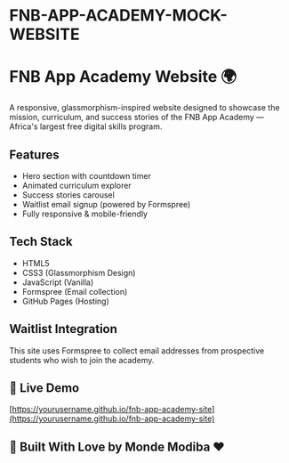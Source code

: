 # FNB-APP-ACADEMY-MOCK-WEBSITE
# FNB App Academy Website 🌍

A responsive, glassmorphism-inspired website designed to showcase the mission, curriculum, and success stories of the FNB App Academy — Africa's largest free digital skills program.

##  Features

- Hero section with countdown timer
- Animated curriculum explorer
- Success stories carousel
- Waitlist email signup (powered by Formspree)
- Fully responsive & mobile-friendly

##  Tech Stack

- HTML5
- CSS3 (Glassmorphism Design)
- JavaScript (Vanilla)
- Formspree (Email collection)
- GitHub Pages (Hosting)

##  Waitlist Integration
This site uses Formspree to collect email addresses from prospective students who wish to join the academy.

## 🔗 Live Demo
[https://yourusername.github.io/fnb-app-academy-site](https://yourusername.github.io/fnb-app-academy-site)

## 🧠 Built With Love by Monde Modiba ❤️
